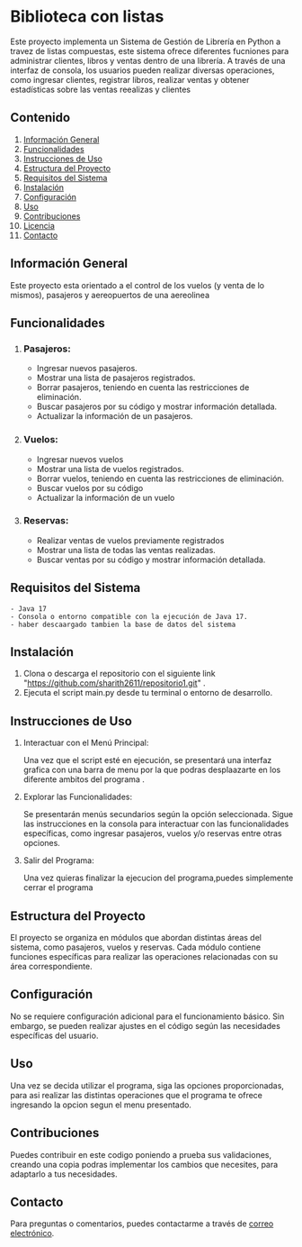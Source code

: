 # Biblioteca con listas

Este proyecto implementa un Sistema de Gestión de Librería en Python a travez de listas compuestas, este sistema ofrece diferentes fucniones para administrar clientes, libros y ventas dentro de una librería. A través de una interfaz de consola, los usuarios pueden realizar diversas operaciones, como ingresar clientes, registrar libros, realizar ventas y obtener estadísticas sobre las ventas reealizas y clientes

## Contenido

1. [Información General](#información-general)
2. [Funcionalidades](#funcionalidades)
3. [Instrucciones de Uso](#instrucciones-de-uso)
4. [Estructura del Proyecto](#estructura-del-proyecto)
5. [Requisitos del Sistema](#requisitos-del-sistema)
6. [Instalación](#instalación)
7. [Configuración](#configuración)
8. [Uso](#uso)
9. [Contribuciones](#contribuciones)
10. [Licencia](#licencia)
11. [Contacto](#contacto)

## Información General

Este proyecto esta orientado a el control de los vuelos (y venta de lo mismos), pasajeros y aereopuertos de una aereolinea

## Funcionalidades

1. ### Pasajeros:

    - Ingresar nuevos pasajeros.
    - Mostrar una lista de pasajeros registrados.
    - Borrar pasajeros, teniendo en cuenta las restricciones de eliminación.
    - Buscar pasajeros por su código y mostrar información detallada.
    - Actualizar la información de un pasajeros.

2. ### Vuelos:

    - Ingresar nuevos vuelos
    - Mostrar una lista de vuelos registrados.
    - Borrar vuelos, teniendo en cuenta las restricciones de eliminación.
    - Buscar vuelos por su código
    - Actualizar la información de un vuelo

3. ### Reservas:

    - Realizar ventas de vuelos previamente registrados 
    - Mostrar una lista de todas las ventas realizadas.
    - Buscar ventas por su código y mostrar información detallada.


## Requisitos del Sistema

    - Java 17
    - Consola o entorno compatible con la ejecución de Java 17.
    - haber descaargado tambien la base de datos del sistema 

## Instalación
1. Clona o descarga el repositorio con el siguiente link "https://github.com/sharith2611/repositorio1.git" .
2. Ejecuta el script main.py desde tu terminal o entorno de desarrollo.


## Instrucciones de Uso
1. Interactuar con el Menú Principal:

    Una vez que el script esté en ejecución, se presentará una interfaz grafica con una barra de menu por la que podras desplaazarte en los diferente ambitos del programa .

2. Explorar las Funcionalidades:

    Se presentarán menús secundarios según la opción seleccionada. Sigue las instrucciones en la consola para interactuar con las funcionalidades específicas, como ingresar pasajeros, vuelos y/o reservas entre otras opciones.

3. Salir del Programa:

    Una vez quieras finalizar la ejecucion del programa,puedes simplemente cerrar el programa

## Estructura del Proyecto

El proyecto se organiza en módulos que abordan distintas áreas del sistema, como pasajeros, vuelos y reservas. Cada módulo contiene funciones específicas para realizar las operaciones relacionadas con su área correspondiente.


## Configuración

No se requiere configuración adicional para el funcionamiento básico. Sin embargo, se pueden realizar ajustes en el código según las necesidades específicas del usuario.

## Uso

Una vez se decida utilizar el programa, siga las opciones proporcionadas, para asi realizar las distintas operaciones que el programa te ofrece ingresando la opcion segun el menu presentado.

## Contribuciones

Puedes contribuir en este codigo poniendo a prueba sus validaciones, creando una copia podras implementar los cambios que necesites, para adaptarlo a tus necesidades.


## Contacto

Para preguntas o comentarios, puedes contactarme a través de [correo electrónico](sharith.madera@gmail.com).
